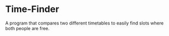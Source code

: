 Time-Finder
===========

A program that compares two different timetables to easily find slots where both people are free.
